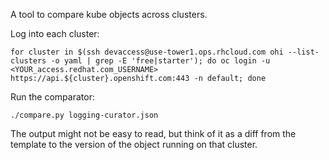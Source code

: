 A tool to compare kube objects across clusters.

Log into each cluster:
```
for cluster in $(ssh devaccess@use-tower1.ops.rhcloud.com ohi --list-clusters -o yaml | grep -E 'free|starter'); do oc login -u <YOUR_access.redhat.com_USERNAME> https://api.${cluster}.openshift.com:443 -n default; done
```

Run the comparator:
```
./compare.py logging-curator.json 
```

The output might not be easy to read, but think of it as a diff from the template to the version of the object running on that cluster.
